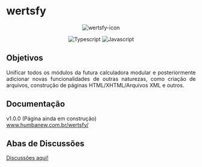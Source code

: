 # wertsfy

<div align="center"> 

  ![wertsfy-icon](https://github.com/user-attachments/assets/ff5bfd34-3bfa-4f0c-a0e9-51abe5c2c7f7)

  ![Typescript](https://img.shields.io/badge/typescript-111111.svg?style=for-the-badge&logo=typescript&logoColor=steelblue)
  ![Javascript](https://img.shields.io/badge/javascript-111111.svg?style=for-the-badge&logo=javascript&logoColor=yellow)

</div>


## Objetivos 

<div align="justify">
  Unificar todos os módulos da futura calculadora modular e posteriormente adicionar novas funcionalidades de outras naturezas, como criação de arquivos, construção de páginas HTML/XHTML/Arquivos XML e outros.
</div>

## Documentação

v1.0.0 (Página ainda em construção)<br> www.humbanew.com.br/wertsfy/

## Abas de Discussões

<a href="https://github.com/humbanew/wertsfy/discussions">Discussões aqui!</a>
